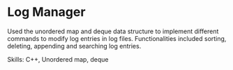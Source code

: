 # Log Manager

Used the unordered map and deque data structure to implement different commands to modify log entries in log files. Functionalities included sorting, deleting, appending and searching log entries.

Skills: C++, Unordered map, deque
